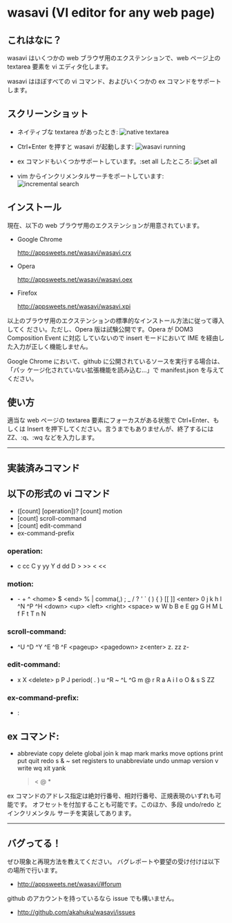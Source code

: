 wasavi (VI editor for any web page)
====================================

これはなに？
------------

wasavi はいくつかの web ブラウザ用のエクステンションで、web ページ上の textarea
要素を vi エディタ化します。

wasavi はほぼすべての vi コマンド、およびいくつかの ex コマンドをサポートします。



スクリーンショット
------------

* ネイティブな textarea があったとき:
  ![native textarea](http://appsweets.net/wasavi/wasavi_native_textarea.jpg)

* Ctrl+Enter を押すと wasavi が起動します:
  ![wasavi running](http://appsweets.net/wasavi/wasavi.jpg)

* ex コマンドもいくつかサポートしています。:set all したところ:
  ![set all](http://appsweets.net/wasavi/wasavi_set_all.jpg)

* vim からインクリメンタルサーチをポートしています:
  ![incremental search](http://appsweets.net/wasavi/wasavi_incremental_search.jpg)



インストール
------------

現在、以下の web ブラウザ用のエクステンションが用意されています。

* Google Chrome

  <http://appsweets.net/wasavi/wasavi.crx>

* Opera

  <http://appsweets.net/wasavi/wasavi.oex>

* Firefox

  <http://appsweets.net/wasavi/wasavi.xpi>

以上のブラウザ用のエクステンションの標準的なインストール方法に従って導入してく
ださい。ただし、Opera 版は試験公開です。Opera が DOM3 Composition Event に対応
していないので insert モードにおいて IME を経由した入力が正しく機能しません。

Google Chrome において、github に公開されているソースを実行する場合は、「パッ
ケージ化されていない拡張機能を読み込む...」で manifest.json を与えてください。



使い方
------

適当な web ページの textarea 要素にフォーカスがある状態で Ctrl+Enter、もしくは
Insert を押下してください。言うまでもありませんが、終了するには ZZ、:q、:wq
などを入力します。



* * *


実装済みコマンド
--------------------

## 以下の形式の vi コマンド

* ([count] [operation])? [count] motion
* [count] scroll-command
* [count] edit-command
* ex-command-prefix

### operation:

* c cc C y yy Y d dd D &gt; &gt;&gt; &lt; &lt;&lt;

### motion:

* &#45; &#43; ^ &lt;home&gt; $ &lt;end&gt; % | comma(,) ;
  &#95; / ? ' ` ( ) { } [[ ]] &lt;enter&gt; 0
  j k h l ^N ^P ^H
  &lt;down&gt; &lt;up&gt; &lt;left&gt; &lt;right&gt; &lt;space&gt;
  w W b B e E gg G H M L f F t T n N

### scroll-command:

* ^U ^D ^Y ^E ^B ^F &lt;pageup&gt; &lt;pagedown&gt;
  z&lt;enter&gt; z. zz z-

### edit-command:

* x X &lt;delete&gt; p P J period( . ) u ^R ~ ^L ^G m @ r R
  a A i I o O & s S ZZ

### ex-command-prefix:

* :

## ex コマンド:

* abbreviate copy delete global join k map mark marks move
  options print put quit redo s & ~ set registers to
  unabbreviate undo unmap version v write wq xit yank
  > < @ &#42;

ex コマンドのアドレス指定は絶対行番号、相対行番号、正規表現のいずれも可能です。
オフセットを付加することも可能です。このほか、多段 undo/redo とインクリメンタル
サーチを実装してあります。



* * *

バグってる！
------------

ぜひ現象と再現方法を教えてください。
バグレポートや要望の受け付けは以下の場所で行います。

* <http://appsweets.net/wasavi/#forum>

github のアカウントを持っているなら issue でも構いません。

* <http://github.com/akahuku/wasavi/issues>
